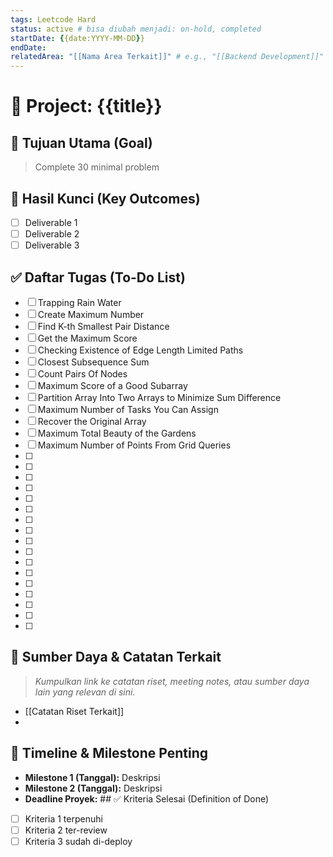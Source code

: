 ```yaml
---
tags: Leetcode Hard
status: active # bisa diubah menjadi: on-hold, completed
startDate: {{date:YYYY-MM-DD}}
endDate: 
relatedArea: "[[Nama Area Terkait]]" # e.g., "[[Backend Development]]"
---
```


# 🚀 Project: {{title}}

## 🎯 Tujuan Utama (Goal)
> Complete 30 minimal problem
> 

## 🔑 Hasil Kunci (Key Outcomes)
- [ ] Deliverable 1
- [ ] Deliverable 2
- [ ] Deliverable 3

## ✅ Daftar Tugas (To-Do List) 
- [ ] Trapping Rain Water
- [ ] Create Maximum Number
- [ ] Find K-th Smallest Pair Distance
- [ ] Get the Maximum Score
- [ ] Checking Existence of Edge Length Limited Paths
- [ ] Closest Subsequence Sum
- [ ] Count Pairs Of Nodes
- [ ] Maximum Score of a Good Subarray
- [ ] Partition Array Into Two Arrays to Minimize Sum Difference
- [ ] Maximum Number of Tasks You Can Assign
- [ ] Recover the Original Array
- [ ] Maximum Total Beauty of the Gardens
- [ ] Maximum Number of Points From Grid Queries
- [ ] 
- [ ]
- [ ]
- [ ]
- [ ]
- [ ]
- [ ]
- [ ]
- [ ]
- [ ]
- [ ]
- [ ]
- [ ] 
- [ ]
- [ ]
- [ ]
- [ ]


## 🔗 Sumber Daya & Catatan Terkait
> *Kumpulkan link ke catatan riset, meeting notes, atau sumber daya lain yang relevan di sini.*
> 
- [[Catatan Riset Terkait]]
- 

## 📅 Timeline & Milestone Penting
- **Milestone 1 (Tanggal):** Deskripsi
- **Milestone 2 (Tanggal):** Deskripsi
- **Deadline Proyek:** ## ✅ Kriteria Selesai (Definition of Done)
- [ ] Kriteria 1 terpenuhi
- [ ] Kriteria 2 ter-review
- [ ] Kriteria 3 sudah di-deploy